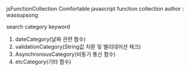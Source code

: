 jsFunctionCollection
Comfortable javascript function collection
author : wassupsong

search category keyword

1. dateCategory(날짜 관련 함수)
2. validationCategory(String값 치환 및 밸리데이션 체크)
3. AsynchronousCategory(비동기 통신 함수)
4. etcCategory(기타 함수)
